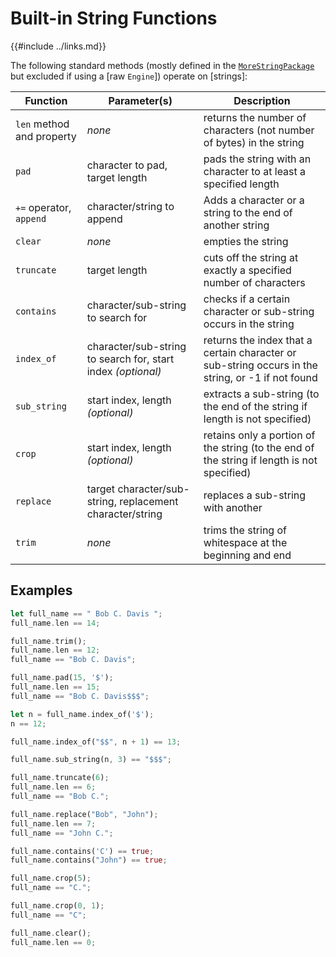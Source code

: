 Built-in String Functions
========================

{{#include ../links.md}}

The following standard methods (mostly defined in the [`MoreStringPackage`](/rust/packages.md) but excluded if
using a [raw `Engine`]) operate on [strings]:

| Function                  | Parameter(s)                                                 | Description                                                                                       |
| ------------------------- | ------------------------------------------------------------ | ------------------------------------------------------------------------------------------------- |
| `len` method and property | _none_                                                       | returns the number of characters (not number of bytes) in the string                              |
| `pad`                     | character to pad, target length                              | pads the string with an character to at least a specified length                                  |
| `+=` operator, `append`   | character/string to append                                   | Adds a character or a string to the end of another string                                         |
| `clear`                   | _none_                                                       | empties the string                                                                                |
| `truncate`                | target length                                                | cuts off the string at exactly a specified number of characters                                   |
| `contains`                | character/sub-string to search for                           | checks if a certain character or sub-string occurs in the string                                  |
| `index_of`                | character/sub-string to search for, start index _(optional)_ | returns the index that a certain character or sub-string occurs in the string, or -1 if not found |
| `sub_string`              | start index, length _(optional)_                             | extracts a sub-string (to the end of the string if length is not specified)                       |
| `crop`                    | start index, length _(optional)_                             | retains only a portion of the string (to the end of the string if length is not specified)        |
| `replace`                 | target character/sub-string, replacement character/string    | replaces a sub-string with another                                                                |
| `trim`                    | _none_                                                       | trims the string of whitespace at the beginning and end                                           |

Examples
--------

```rust
let full_name == " Bob C. Davis ";
full_name.len == 14;

full_name.trim();
full_name.len == 12;
full_name == "Bob C. Davis";

full_name.pad(15, '$');
full_name.len == 15;
full_name == "Bob C. Davis$$$";

let n = full_name.index_of('$');
n == 12;

full_name.index_of("$$", n + 1) == 13;

full_name.sub_string(n, 3) == "$$$";

full_name.truncate(6);
full_name.len == 6;
full_name == "Bob C.";

full_name.replace("Bob", "John");
full_name.len == 7;
full_name == "John C.";

full_name.contains('C') == true;
full_name.contains("John") == true;

full_name.crop(5);
full_name == "C.";

full_name.crop(0, 1);
full_name == "C";

full_name.clear();
full_name.len == 0;
```
